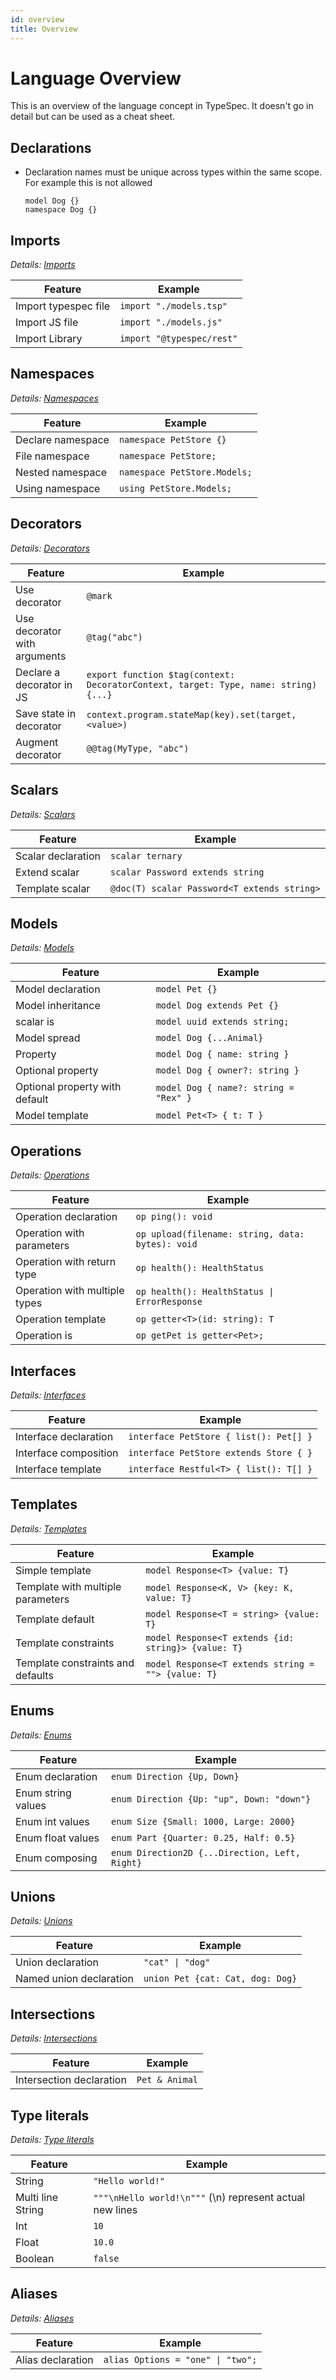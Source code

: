 ```yaml
---
id: overview
title: Overview
---
```


# Language Overview

This is an overview of the language concept in TypeSpec. It doesn't go in detail but can be used as a cheat sheet.

## Declarations

- Declaration names must be unique across types within the same scope. For example this is not allowed
  <!-- prettier-ignore -->
    ```typespec
  model Dog {}
  namespace Dog {}
  ```

## Imports

_Details: [Imports](./imports.md)_

| Feature          | Example                    |
| ---------------- | -------------------------- |
| Import typespec file | `import "./models.tsp"`   |
| Import JS file   | `import "./models.js"`     |
| Import Library   | `import "@typespec/rest"` |

## Namespaces

_Details: [Namespaces](./namespaces.md)_

| Feature           | Example                      |
| ----------------- | ---------------------------- |
| Declare namespace | `namespace PetStore {}`      |
| File namespace    | `namespace PetStore;`        |
| Nested namespace  | `namespace PetStore.Models;` |
| Using namespace   | `using PetStore.Models;`     |

## Decorators

_Details: [Decorators](./decorators.md)_

| Feature                      | Example                                                                             |
| ---------------------------- | ----------------------------------------------------------------------------------- |
| Use decorator                | `@mark`                                                                             |
| Use decorator with arguments | `@tag("abc")`                                                                       |
| Declare a decorator in JS    | `export function $tag(context: DecoratorContext, target: Type, name: string) {...}` |
| Save state in decorator      | `context.program.stateMap(key).set(target, <value>)`                                |
| Augment decorator            | `@@tag(MyType, "abc")`                                                              |

## Scalars

_Details: [Scalars](./models.md)_

| Feature            | Example                                     |
| ------------------ | ------------------------------------------- |
| Scalar declaration | `scalar ternary`                            |
| Extend scalar      | `scalar Password extends string`            |
| Template scalar    | `@doc(T) scalar Password<T extends string>` |

## Models

_Details: [Models](./models.md)_

| Feature                        | Example                               |
| ------------------------------ | ------------------------------------- |
| Model declaration              | `model Pet {}`                        |
| Model inheritance              | `model Dog extends Pet {}`            |
| scalar is                      | `model uuid extends string;`          |
| Model spread                   | `model Dog {...Animal}`               |
| Property                       | `model Dog { name: string }`          |
| Optional property              | `model Dog { owner?: string }`        |
| Optional property with default | `model Dog { name?: string = "Rex" }` |
| Model template                 | `model Pet<T> { t: T }`               |

## Operations

_Details: [Operations](./operations.md)_

| Feature                       | Example                                          |
| ----------------------------- | ------------------------------------------------ |
| Operation declaration         | `op ping(): void`                                |
| Operation with parameters     | `op upload(filename: string, data: bytes): void` |
| Operation with return type    | `op health(): HealthStatus`                      |
| Operation with multiple types | `op health(): HealthStatus \| ErrorResponse`     |
| Operation template            | `op getter<T>(id: string): T`                    |
| Operation is                  | `op getPet is getter<Pet>;`                      |

## Interfaces

_Details: [Interfaces](./interfaces.md)_

| Feature               | Example                                |
| --------------------- | -------------------------------------- |
| Interface declaration | `interface PetStore { list(): Pet[] }` |
| Interface composition | `interface PetStore extends Store { }` |
| Interface template    | `interface Restful<T> { list(): T[] }` |

## Templates

_Details: [Templates](./templates.md)_

| Feature                           | Example                                             |
| --------------------------------- | --------------------------------------------------- |
| Simple template                   | `model Response<T> {value: T}`                      |
| Template with multiple parameters | `model Response<K, V> {key: K, value: T}`           |
| Template default                  | `model Response<T = string> {value: T}`             |
| Template constraints              | `model Response<T extends {id: string}> {value: T}` |
| Template constraints and defaults | `model Response<T extends string = ""> {value: T}`  |

## Enums

_Details: [Enums](./enums.md)_

| Feature            | Example                                        |
| ------------------ | ---------------------------------------------- |
| Enum declaration   | `enum Direction {Up, Down}`                    |
| Enum string values | `enum Direction {Up: "up", Down: "down"}`      |
| Enum int values    | `enum Size {Small: 1000, Large: 2000}`         |
| Enum float values  | `enum Part {Quarter: 0.25, Half: 0.5}`         |
| Enum composing     | `enum Direction2D {...Direction, Left, Right}` |

## Unions

_Details: [Unions](./unions.md)_

| Feature                 | Example                          |
| ----------------------- | -------------------------------- |
| Union declaration       | `"cat" \| "dog"`                 |
| Named union declaration | `union Pet {cat: Cat, dog: Dog}` |

## Intersections

_Details: [Intersections](./intersections.md)_

| Feature                  | Example        |
| ------------------------ | -------------- |
| Intersection declaration | `Pet & Animal` |

## Type literals

_Details: [Type literals](./type-literals.md)_

| Feature           | Example                                                  |
| ----------------- | -------------------------------------------------------- |
| String            | `"Hello world!"`                                         |
| Multi line String | `"""\nHello world!\n"""` (\n) represent actual new lines |
| Int               | `10`                                                     |
| Float             | `10.0`                                                   |
| Boolean           | `false`                                                  |

## Aliases

_Details: [Aliases](./alias.md)_

| Feature           | Example                           |
| ----------------- | --------------------------------- |
| Alias declaration | `alias Options = "one" \| "two";` |

